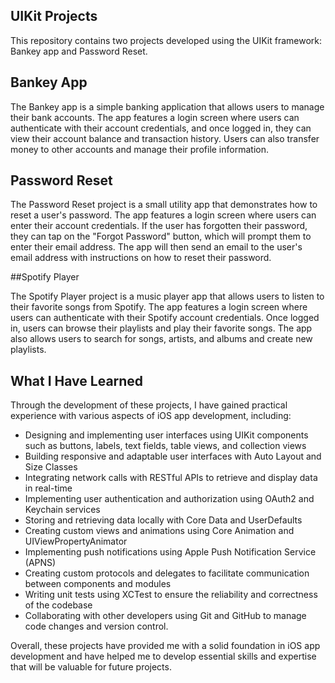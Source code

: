 ## UIKit Projects

This repository contains two projects developed using the UIKit framework: Bankey app and Password Reset.

## Bankey App

The Bankey app is a simple banking application that allows users to manage their bank accounts. The app features a login screen where users can authenticate with their account credentials, and once logged in, they can view their account balance and transaction history. Users can also transfer money to other accounts and manage their profile information.

## Password Reset

The Password Reset project is a small utility app that demonstrates how to reset a user's password. The app features a login screen where users can enter their account credentials. If the user has forgotten their password, they can tap on the "Forgot Password" button, which will prompt them to enter their email address. The app will then send an email to the user's email address with instructions on how to reset their password.

##Spotify Player

The Spotify Player project is a music player app that allows users to listen to their favorite songs from Spotify. The app features a login screen where users can authenticate with their Spotify account credentials. Once logged in, users can browse their playlists and play their favorite songs. The app also allows users to search for songs, artists, and albums and create new playlists.

## What I Have Learned

Through the development of these projects, I have gained practical experience with various aspects of iOS app development, including:

- Designing and implementing user interfaces using UIKit components such as buttons, labels, text fields, table views, and collection views
- Building responsive and adaptable user interfaces with Auto Layout and Size Classes
- Integrating network calls with RESTful APIs to retrieve and display data in real-time
- Implementing user authentication and authorization using OAuth2 and Keychain services
- Storing and retrieving data locally with Core Data and UserDefaults
- Creating custom views and animations using Core Animation and UIViewPropertyAnimator
- Implementing push notifications using Apple Push Notification Service (APNS)
- Creating custom protocols and delegates to facilitate communication between components and modules
- Writing unit tests using XCTest to ensure the reliability and correctness of the codebase
- Collaborating with other developers using Git and GitHub to manage code changes and version control.

Overall, these projects have provided me with a solid foundation in iOS app development and have helped me to develop essential skills and expertise that will be valuable for future projects.



